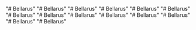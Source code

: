 "# Bellarus" 
"# Bellarus" 
"# Bellarus" 
"# Bellarus" 
"# Bellarus" 
"# Bellarus" 
"# Bellarus" 
"# Bellarus" 
"# Bellarus" 
"# Bellarus" 
"# Bellarus" 
"# Bellarus" 
"# Bellarus" 
"# Bellarus" 
